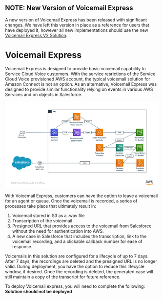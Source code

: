 ## NOTE: New Version of Voicemail Express ##
A new version of Voicemail Express has been released with significant changes. We have left this version in place as a reference for users that have deployed it, however all new implementations should use the new [Voicemail Express V2 Solution](../../Solutions/VMX2-VoicemailExpress/readme.md).

# Voicemail Express
Voicemail Express is designed to provide basic voicemail capability to Service Cloud Voice customers. With the service resrictions of the Service Cloud Voice provisioned AWS account, the typical voicemail solution for Amazon Connect is not an option. As an alternative, Voicemail Express was designed to provide similar functionality relying on events in various AWS Services and on objects in Salesforce.

![Voicemail Express Architecture](Docs/Architecture.png)

With Voicemail Express, customers can have the option to leave a voicemail for an agent or queue. Once the voicemail is recorded, a series of processes take place that ultimately result in:
1. Voicemail stored in S3 as a .wav file
2. Transcription of the voicemail
3. Presigned URL that provides access to the voicemail from Salesforce without the need for authentication into AWS.
4. A new case in Salesforce that includes the transcription, link to the voicemail recording, and a clickable callback number for ease of response.

Voicemails in this solution are configured for a lifecycle of up to 7 days. After 7 days, the recordings are deleted and the presigned URL is no longer valid. During deployment, you have the option to reduce this lifecycle window, if desired. Once the recording is deleted, the generated case will still maintain a copy of the transcript for future reference.

To deploy Voicemail express, you will need to complete the following:
**Solution should not be deployed**
